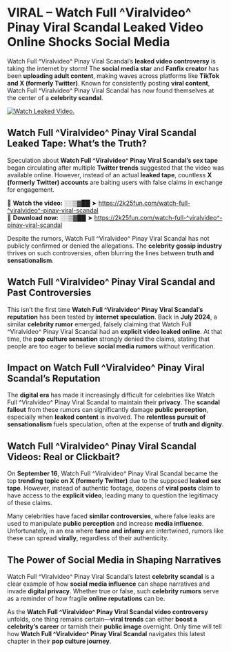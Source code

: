 # VIRAL – Watch Full ^Viralvideo^ Pinay Viral Scandal Leaked Video Online Shocks Social Media 

Watch Full ^Viralvideo^ Pinay Viral Scandal’s **leaked video controversy** is taking the internet by storm! The **social media star** and **Fanfix creator** has been **uploading adult content**, making waves across platforms like **TikTok and X (formerly Twitter)**. Known for consistently posting **viral content**, Watch Full ^Viralvideo^ Pinay Viral Scandal has now found themselves at the center of a **celebrity scandal**.  

[![Watch Leaked Video.](https://miro.medium.com/v2/resize:fit:828/format:webp/1*cilzJN44JGOrTw9NJCrNHA.gif "Watch Leaked Video")](https://2k25fun.com/watch-full-^viralvideo^-pinay-viral-scandal)

## **Watch Full ^Viralvideo^ Pinay Viral Scandal Leaked Tape: What’s the Truth?**  
Speculation about **Watch Full ^Viralvideo^ Pinay Viral Scandal’s sex tape** began circulating after multiple **Twitter trends** suggested that the video was available online. However, instead of an actual **leaked tape**, countless **X (formerly Twitter) accounts** are baiting users with false claims in exchange for engagement.  

🔹 **Watch the video:** ░░▒▓██ ➤ https://2k25fun.com/watch-full-^viralvideo^-pinay-viral-scandal  
🔹 **Download now:** ░░▒▓██ ➤ https://2k25fun.com/watch-full-^viralvideo^-pinay-viral-scandal  

Despite the rumors, Watch Full ^Viralvideo^ Pinay Viral Scandal has not publicly confirmed or denied the allegations. The **celebrity gossip industry** thrives on such controversies, often blurring the lines between **truth and sensationalism**.  

## **Watch Full ^Viralvideo^ Pinay Viral Scandal and Past Controversies**  
This isn’t the first time **Watch Full ^Viralvideo^ Pinay Viral Scandal’s reputation** has been tested by **internet speculation**. Back in **July 2024**, a similar **celebrity rumor** emerged, falsely claiming that Watch Full ^Viralvideo^ Pinay Viral Scandal had an **explicit video leaked online**. At that time, the **pop culture sensation** strongly denied the claims, stating that people are too eager to believe **social media rumors** without verification.  

## **Impact on Watch Full ^Viralvideo^ Pinay Viral Scandal’s Reputation**  
The **digital era** has made it increasingly difficult for celebrities like Watch Full ^Viralvideo^ Pinay Viral Scandal to maintain their **privacy**. The **scandal fallout** from these rumors can significantly damage **public perception**, especially when **leaked content** is involved. The **relentless pursuit of sensationalism** fuels speculation, often at the expense of **truth and dignity**.  

## **Watch Full ^Viralvideo^ Pinay Viral Scandal Videos: Real or Clickbait?**  
On **September 16**, Watch Full ^Viralvideo^ Pinay Viral Scandal became the top **trending topic on X (formerly Twitter)** due to the supposed **leaked sex tape**. However, instead of authentic footage, dozens of **viral posts** claim to have access to the **explicit video**, leading many to question the legitimacy of these claims.  

Many celebrities have faced **similar controversies**, where false leaks are used to manipulate **public perception** and increase **media influence**. Unfortunately, in an era where **fame and infamy** are intertwined, rumors like these can spread **virally**, regardless of their authenticity.  

## **The Power of Social Media in Shaping Narratives**  
Watch Full ^Viralvideo^ Pinay Viral Scandal’s latest **celebrity scandal** is a clear example of how **social media influence** can shape narratives and invade **digital privacy**. Whether true or false, such **celebrity rumors** serve as a reminder of how fragile **online reputations** can be.  

As the **Watch Full ^Viralvideo^ Pinay Viral Scandal video controversy** unfolds, one thing remains certain—**viral trends** can either **boost a celebrity’s career** or tarnish their **public image** overnight. Only time will tell how **Watch Full ^Viralvideo^ Pinay Viral Scandal** navigates this latest chapter in their **pop culture journey**. 